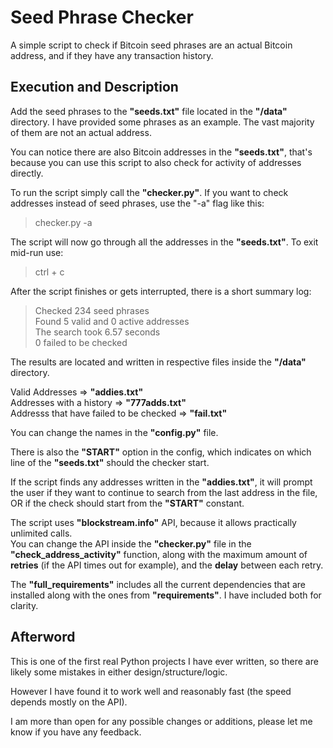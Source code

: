 # **Seed Phrase Checker**

A simple script to check if Bitcoin seed phrases are an actual Bitcoin
address, and if they have any transaction history.

## Execution and Description

Add the seed phrases to the **"seeds.txt"** file located in the **"/data"** directory.
I have provided some phrases as an example. The vast majority of them are not an actual address.

You can notice there are also Bitcoin addresses in the **"seeds.txt"**, that's 
because you can use this script to also check for activity of addresses directly.

To run the script simply call the **"checker.py"**. If you want to check addresses instead of seed phrases,
use the "-a" flag like this:

> checker.py -a

The script will now go through all the addresses in the **"seeds.txt"**. To exit mid-run use:

> ctrl + c

After the script finishes or gets interrupted, there is a short summary log:

>Checked 234 seed phrases <br>
>Found 5 valid and 0 active addresses <br>
>The search took 6.57 seconds <br>
>0 failed to be checked

The results are located and written in respective files inside the **"/data"** directory. <br>

Valid Addresses => **"addies.txt"** <br>
Addresses with a history => **"777adds.txt"** <br>
Addresss that have failed to be checked => **"fail.txt"**

You can change the names in the **"config.py"** file. <br>

There is also the **"START"** option in the config, which indicates on which line of the
**"seeds.txt"** should the checker start.

If the script finds any addresses written in the **"addies.txt"**, it will prompt the user if they want to
continue to search from the last address in the file, OR if the check should start from the **"START"** constant.

The script uses **"blockstream.info"** API, because it allows practically unlimited calls. <br>
You can change the API inside the **"checker.py"** file in the **"check_address_activity"** function, along 
with the maximum amount of **retries** (if the API times out for example), and the **delay**  between each retry.

The **"full_requirements"** includes all the current dependencies that
are installed along with the ones from **"requirements"**. I have included both for clarity.

## Afterword

This is one of the first real Python projects I have ever written, so there are likely some mistakes in
either design/structure/logic.

However I have found it to work well and reasonably fast (the speed depends mostly on the API).

I am more than open for any possible changes or additions, please let me know if you have any feedback.
